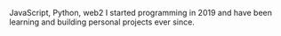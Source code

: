 JavaScript, Python, web2
I started programming in 2019 and have been learning and building personal projects ever since.

<!---
aizethara/aizethara is a ✨ special ✨ repository because its `README.md` (this file) appears on your GitHub profile.
You can click the Preview link to take a look at your changes.
--->
